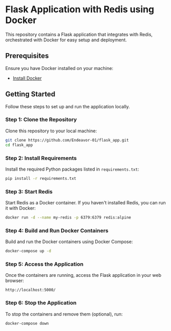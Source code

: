 # Flask Application with Redis using Docker

This repository contains a Flask application that integrates with Redis, orchestrated with Docker for easy setup and deployment.

## Prerequisites

Ensure you have Docker installed on your machine:
- [Install Docker](https://docs.docker.com/get-docker/)

## Getting Started

Follow these steps to set up and run the application locally.

### Step 1: Clone the Repository

Clone this repository to your local machine:

```bash
git clone https://github.com/Endeavor-01/flask_app.git
cd flask_app
```

### Step 2: Install Requirements

Install the required Python packages listed in `requirements.txt`:

```bash
pip install -r requirements.txt
```

### Step 3: Start Redis

Start Redis as a Docker container. If you haven't installed Redis, you can run it with Docker:

```bash
docker run -d --name my-redis -p 6379:6379 redis:alpine
```

### Step 4: Build and Run Docker Containers

Build and run the Docker containers using Docker Compose:

```bash
docker-compose up -d
```

### Step 5: Access the Application

Once the containers are running, access the Flask application in your web browser:

```
http://localhost:5000/
```

### Step 6: Stop the Application

To stop the containers and remove them (optional), run:

```bash
docker-compose down
```
